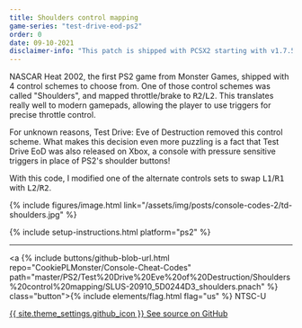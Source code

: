 ```yaml
---
title: Shoulders control mapping
game-series: "test-drive-eod-ps2"
order: 0
date: 09-10-2021
disclaimer-info: "This patch is shipped with PCSX2 starting with v1.7.5746."
---
```


NASCAR Heat 2002, the first PS2 game from Monster Games, shipped with 4 control schemes to choose from.
One of those control schemes was called "Shoulders", and mapped throttle/brake to <kbd>R2</kbd>/<kbd>L2</kbd>.
This translates really well to modern gamepads, allowing the player to use triggers for precise throttle control.

For unknown reasons, Test Drive: Eve of Destruction removed this control scheme.
What makes this decision even more puzzling is a fact that Test Drive EoD was also released on Xbox,
a console with pressure sensitive triggers in place of PS2's shoulder buttons!

With this code, I modified one of the alternate controls sets to swap <kbd>L1</kbd>/<kbd>R1</kbd> with <kbd>L2</kbd>/<kbd>R2</kbd>.

{% include figures/image.html link="/assets/img/posts/console-codes-2/td-shoulders.jpg" %}

{% include setup-instructions.html platform="ps2" %}

***

<a {% include buttons/github-blob-url.html repo="CookiePLMonster/Console-Cheat-Codes" path="master/PS2/Test%20Drive%20Eve%20of%20Destruction/Shoulders%20control%20mapping/SLUS-20910_5D0244D3_shoulders.pnach" %} class="button">{% include elements/flag.html flag="us" %} NTSC-U</a>

<a href="https://github.com/CookiePLMonster/Console-Cheat-Codes/tree/master/PS2/Test%20Drive%20Eve%20of%20Destruction/Shoulders%20control%20mapping" class="button github" target="_blank">{{ site.theme_settings.github_icon }} See source on GitHub</a>